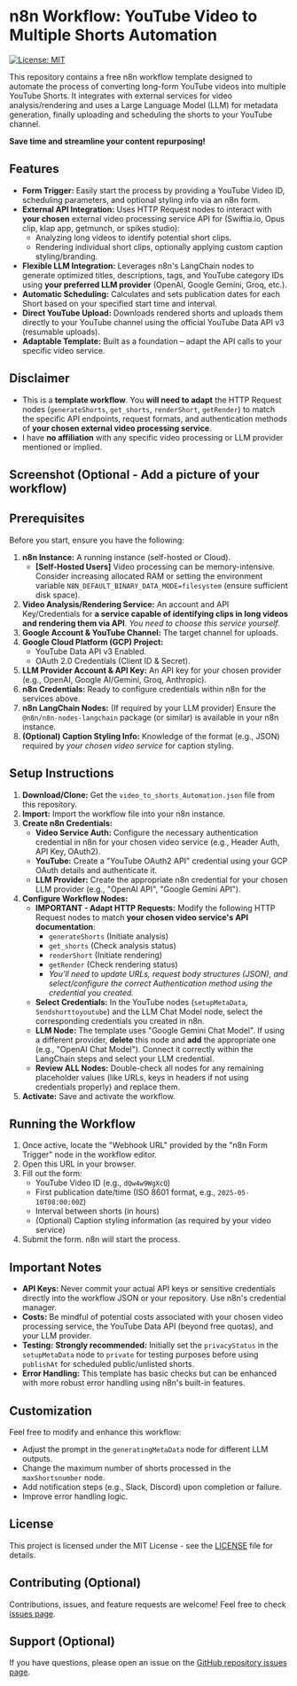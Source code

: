 # n8n Workflow: YouTube Video to Multiple Shorts Automation

[![License: MIT](https://img.shields.io/badge/License-MIT-yellow.svg)](https://opensource.org/licenses/MIT)

This repository contains a free n8n workflow template designed to automate the process of converting long-form YouTube videos into multiple YouTube Shorts. It integrates with external services for video analysis/rendering and uses a Large Language Model (LLM) for metadata generation, finally uploading and scheduling the shorts to your YouTube channel.

**Save time and streamline your content repurposing!**

## Features

*   **Form Trigger:** Easily start the process by providing a YouTube Video ID, scheduling parameters, and optional styling info via an n8n form.
*   **External API Integration:** Uses HTTP Request nodes to interact with **your chosen** external video processing service API for (Swiftia.io, Opus clip, klap app, getmunch, or spikes studio):
    *   Analyzing long videos to identify potential short clips.
    *   Rendering individual short clips, optionally applying custom caption styling/branding.
*   **Flexible LLM Integration:** Leverages n8n's LangChain nodes to generate optimized titles, descriptions, tags, and YouTube category IDs using **your preferred LLM provider** (OpenAI, Google Gemini, Groq, etc.).
*   **Automatic Scheduling:** Calculates and sets publication dates for each Short based on your specified start time and interval.
*   **Direct YouTube Upload:** Downloads rendered shorts and uploads them directly to your YouTube channel using the official YouTube Data API v3 (resumable uploads).
*   **Adaptable Template:** Built as a foundation – adapt the API calls to your specific video service.

## Disclaimer

*   This is a **template workflow**. You **will need to adapt** the HTTP Request nodes (`generateShorts`, `get_shorts`, `renderShort`, `getRender`) to match the specific API endpoints, request formats, and authentication methods of **your chosen external video processing service**.
*   I have **no affiliation** with any specific video processing or LLM provider mentioned or implied.

## Screenshot (Optional - Add a picture of your workflow)

<!-- ![Workflow Screenshot](link_to_your_screenshot.png) -->

## Prerequisites

Before you start, ensure you have the following:

1.  **n8n Instance:** A running instance (self-hosted or Cloud).
    *   **\[Self-Hosted Users]** Video processing can be memory-intensive. Consider increasing allocated RAM or setting the environment variable `N8N_DEFAULT_BINARY_DATA_MODE=filesystem` (ensure sufficient disk space).
2.  **Video Analysis/Rendering Service:** An account and API Key/Credentials for **a service capable of identifying clips in long videos and rendering them via API**. *You need to choose this service yourself.*
3.  **Google Account & YouTube Channel:** The target channel for uploads.
4.  **Google Cloud Platform (GCP) Project:**
    *   YouTube Data API v3 Enabled.
    *   OAuth 2.0 Credentials (Client ID & Secret).
5.  **LLM Provider Account & API Key:** An API key for your chosen provider (e.g., OpenAI, Google AI/Gemini, Groq, Anthropic).
6.  **n8n Credentials:** Ready to configure credentials within n8n for the services above.
7.  **n8n LangChain Nodes:** (If required by your LLM provider) Ensure the `@n8n/n8n-nodes-langchain` package (or similar) is available in your n8n instance.
8.  **(Optional) Caption Styling Info:** Knowledge of the format (e.g., JSON) required by *your chosen video service* for caption styling.

## Setup Instructions

1.  **Download/Clone:** Get the `video_to_shorts_Automation.json` file from this repository.
2.  **Import:** Import the workflow file into your n8n instance.
3.  **Create n8n Credentials:**
    *   **Video Service Auth:** Configure the necessary authentication credential in n8n for your chosen video service (e.g., Header Auth, API Key, OAuth2).
    *   **YouTube:** Create a "YouTube OAuth2 API" credential using your GCP OAuth details and authenticate it.
    *   **LLM Provider:** Create the appropriate n8n credential for your chosen LLM provider (e.g., "OpenAI API", "Google Gemini API").
4.  **Configure Workflow Nodes:**
    *   **IMPORTANT - Adapt HTTP Requests:** Modify the following HTTP Request nodes to match **your chosen video service's API documentation**:
        *   `generateShorts` (Initiate analysis)
        *   `get_shorts` (Check analysis status)
        *   `renderShort` (Initiate rendering)
        *   `getRender` (Check rendering status)
        *   *You'll need to update URLs, request body structures (JSON), and select/configure the correct Authentication method using the credential you created.*
    *   **Select Credentials:** In the YouTube nodes (`setupMetaData`, `Sendshorttoyoutube`) and the LLM Chat Model node, select the corresponding credentials you created in n8n.
    *   **LLM Node:** The template uses "Google Gemini Chat Model". If using a different provider, **delete** this node and **add** the appropriate one (e.g., "OpenAI Chat Model"). Connect it correctly within the LangChain steps and select your LLM credential.
    *   **Review ALL Nodes:** Double-check all nodes for any remaining placeholder values (like URLs, keys in headers if not using credentials properly) and replace them.
5.  **Activate:** Save and activate the workflow.

## Running the Workflow

1.  Once active, locate the "Webhook URL" provided by the "n8n Form Trigger" node in the workflow editor.
2.  Open this URL in your browser.
3.  Fill out the form:
    *   YouTube Video ID (e.g., `dQw4w9WgXcQ`)
    *   First publication date/time (ISO 8601 format, e.g., `2025-05-10T08:00:00Z`)
    *   Interval between shorts (in hours)
    *   (Optional) Caption styling information (as required by your video service)
4.  Submit the form. n8n will start the process.

## Important Notes

*   **API Keys:** Never commit your actual API keys or sensitive credentials directly into the workflow JSON or your repository. Use n8n's credential manager.
*   **Costs:** Be mindful of potential costs associated with your chosen video processing service, the YouTube Data API (beyond free quotas), and your LLM provider.
*   **Testing:** **Strongly recommended:** Initially set the `privacyStatus` in the `setupMetaData` node to `private` for testing purposes before using `publishAt` for scheduled public/unlisted shorts.
*   **Error Handling:** This template has basic checks but can be enhanced with more robust error handling using n8n's built-in features.

## Customization

Feel free to modify and enhance this workflow:

*   Adjust the prompt in the `generatingMetaData` node for different LLM outputs.
*   Change the maximum number of shorts processed in the `maxShortsnumber` node.
*   Add notification steps (e.g., Slack, Discord) upon completion or failure.
*   Improve error handling logic.

## License

This project is licensed under the MIT License - see the [LICENSE](LICENSE) file for details.

## Contributing (Optional)

Contributions, issues, and feature requests are welcome! Feel free to check [issues page](link-to-your-issues-page).

## Support (Optional)

If you have questions, please open an issue on the [GitHub repository issues page](link-to-your-issues-page).
